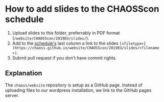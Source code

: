 # How to add slides to the CHAOSScon schedule

1. Upload slides to this folder, preferrably in
  PDF format (`/website/CHAOSScon/2019EU/slides/`).
2. Add to the [schedule's](../schedule.md) last column a link to the
  slides `[<filetype>](https://chaoss.github.io/website/CHAOSScon/2019EU/slides/<filename>)`.
3. Submit pull request if you don't have commit rights.

## Explanation
The `chaoss/website` repository is setup as a GitHub page.
Instead of uploading files to our wordpress installation, we link to the GitHub pages server.
